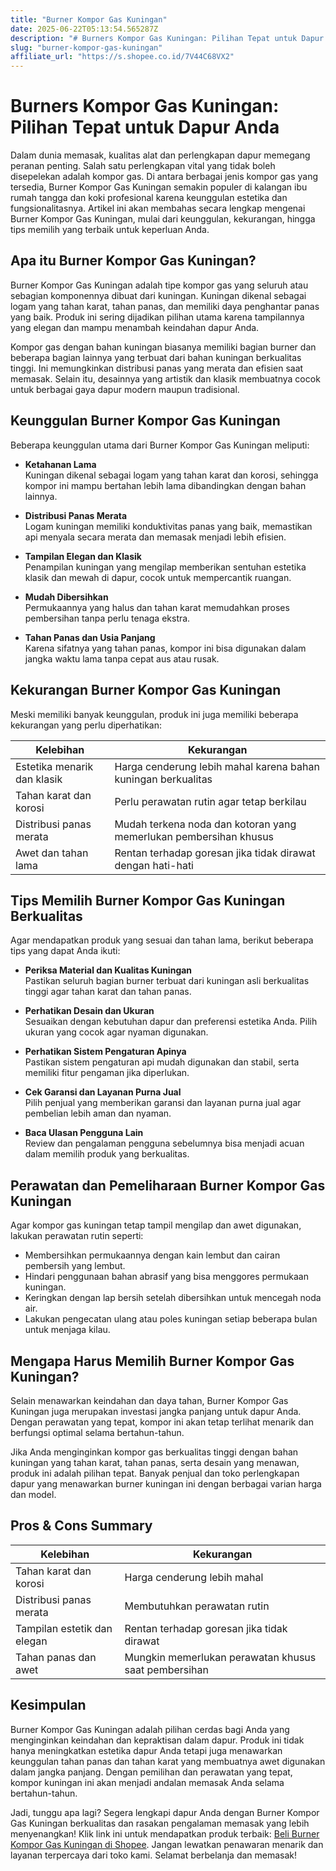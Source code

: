 ```yaml
---
title: "Burner Kompor Gas Kuningan"
date: 2025-06-22T05:13:54.565287Z
description: "# Burners Kompor Gas Kuningan: Pilihan Tepat untuk Dapur Anda..."
slug: "burner-kompor-gas-kuningan"
affiliate_url: "https://s.shopee.co.id/7V44C68VX2"
---
```

# Burners Kompor Gas Kuningan: Pilihan Tepat untuk Dapur Anda

Dalam dunia memasak, kualitas alat dan perlengkapan dapur memegang peranan penting. Salah satu perlengkapan vital yang tidak boleh disepelekan adalah kompor gas. Di antara berbagai jenis kompor gas yang tersedia, Burner Kompor Gas Kuningan semakin populer di kalangan ibu rumah tangga dan koki profesional karena keunggulan estetika dan fungsionalitasnya. Artikel ini akan membahas secara lengkap mengenai Burner Kompor Gas Kuningan, mulai dari keunggulan, kekurangan, hingga tips memilih yang terbaik untuk keperluan Anda.

## Apa itu Burner Kompor Gas Kuningan?

Burner Kompor Gas Kuningan adalah tipe kompor gas yang seluruh atau sebagian komponennya dibuat dari kuningan. Kuningan dikenal sebagai logam yang tahan karat, tahan panas, dan memiliki daya penghantar panas yang baik. Produk ini sering dijadikan pilihan utama karena tampilannya yang elegan dan mampu menambah keindahan dapur Anda.

Kompor gas dengan bahan kuningan biasanya memiliki bagian burner dan beberapa bagian lainnya yang terbuat dari bahan kuningan berkualitas tinggi. Ini memungkinkan distribusi panas yang merata dan efisien saat memasak. Selain itu, desainnya yang artistik dan klasik membuatnya cocok untuk berbagai gaya dapur modern maupun tradisional.

## Keunggulan Burner Kompor Gas Kuningan

Beberapa keunggulan utama dari Burner Kompor Gas Kuningan meliputi:

- **Ketahanan Lama**  
Kuningan dikenal sebagai logam yang tahan karat dan korosi, sehingga kompor ini mampu bertahan lebih lama dibandingkan dengan bahan lainnya.

- **Distribusi Panas Merata**  
Logam kuningan memiliki konduktivitas panas yang baik, memastikan api menyala secara merata dan memasak menjadi lebih efisien.

- **Tampilan Elegan dan Klasik**  
Penampilan kuningan yang mengilap memberikan sentuhan estetika klasik dan mewah di dapur, cocok untuk mempercantik ruangan.

- **Mudah Dibersihkan**  
Permukaannya yang halus dan tahan karat memudahkan proses pembersihan tanpa perlu tenaga ekstra.

- **Tahan Panas dan Usia Panjang**  
Karena sifatnya yang tahan panas, kompor ini bisa digunakan dalam jangka waktu lama tanpa cepat aus atau rusak.

## Kekurangan Burner Kompor Gas Kuningan

Meski memiliki banyak keunggulan, produk ini juga memiliki beberapa kekurangan yang perlu diperhatikan:

| Kelebihan | Kekurangan |
|------------|--------------|
| Estetika menarik dan klasik | Harga cenderung lebih mahal karena bahan kuningan berkualitas |
| Tahan karat dan korosi | Perlu perawatan rutin agar tetap berkilau |
| Distribusi panas merata | Mudah terkena noda dan kotoran yang memerlukan pembersihan khusus |
| Awet dan tahan lama | Rentan terhadap goresan jika tidak dirawat dengan hati-hati |

## Tips Memilih Burner Kompor Gas Kuningan Berkualitas

Agar mendapatkan produk yang sesuai dan tahan lama, berikut beberapa tips yang dapat Anda ikuti:

- **Periksa Material dan Kualitas Kuningan**  
Pastikan seluruh bagian burner terbuat dari kuningan asli berkualitas tinggi agar tahan karat dan tahan panas.

- **Perhatikan Desain dan Ukuran**  
Sesuaikan dengan kebutuhan dapur dan preferensi estetika Anda. Pilih ukuran yang cocok agar nyaman digunakan.

- **Perhatikan Sistem Pengaturan Apinya**  
Pastikan sistem pengaturan api mudah digunakan dan stabil, serta memiliki fitur pengaman jika diperlukan.

- **Cek Garansi dan Layanan Purna Jual**  
Pilih penjual yang memberikan garansi dan layanan purna jual agar pembelian lebih aman dan nyaman.

- **Baca Ulasan Pengguna Lain**  
Review dan pengalaman pengguna sebelumnya bisa menjadi acuan dalam memilih produk yang berkualitas.

## Perawatan dan Pemeliharaan Burner Kompor Gas Kuningan

Agar kompor gas kuningan tetap tampil mengilap dan awet digunakan, lakukan perawatan rutin seperti:

- Membersihkan permukaannya dengan kain lembut dan cairan pembersih yang lembut.
- Hindari penggunaan bahan abrasif yang bisa menggores permukaan kuningan.
- Keringkan dengan lap bersih setelah dibersihkan untuk mencegah noda air.
- Lakukan pengecatan ulang atau poles kuningan setiap beberapa bulan untuk menjaga kilau.

## Mengapa Harus Memilih Burner Kompor Gas Kuningan?

Selain menawarkan keindahan dan daya tahan, Burner Kompor Gas Kuningan juga merupakan investasi jangka panjang untuk dapur Anda. Dengan perawatan yang tepat, kompor ini akan tetap terlihat menarik dan berfungsi optimal selama bertahun-tahun.

Jika Anda menginginkan kompor gas berkualitas tinggi dengan bahan kuningan yang tahan karat, tahan panas, serta desain yang menawan, produk ini adalah pilihan tepat. Banyak penjual dan toko perlengkapan dapur yang menawarkan burner kuningan ini dengan berbagai varian harga dan model.

## Pros & Cons Summary

| Kelebihan | Kekurangan |
|------------|--------------|
| Tahan karat dan korosi | Harga cenderung lebih mahal |
| Distribusi panas merata | Membutuhkan perawatan rutin |
| Tampilan estetik dan elegan | Rentan terhadap goresan jika tidak dirawat |
| Tahan panas dan awet | Mungkin memerlukan perawatan khusus saat pembersihan |

## Kesimpulan

Burner Kompor Gas Kuningan adalah pilihan cerdas bagi Anda yang menginginkan keindahan dan kepraktisan dalam dapur. Produk ini tidak hanya meningkatkan estetika dapur Anda tetapi juga menawarkan keunggulan tahan panas dan tahan karat yang membuatnya awet digunakan dalam jangka panjang. Dengan pemilihan dan perawatan yang tepat, kompor kuningan ini akan menjadi andalan memasak Anda selama bertahun-tahun.

Jadi, tunggu apa lagi? Segera lengkapi dapur Anda dengan Burner Kompor Gas Kuningan berkualitas dan rasakan pengalaman memasak yang lebih menyenangkan! Klik link ini untuk mendapatkan produk terbaik: [Beli Burner Kompor Gas Kuningan di Shopee](https://s.shopee.co.id/7V44C68VX2). Jangan lewatkan penawaran menarik dan layanan terpercaya dari toko kami. Selamat berbelanja dan memasak!